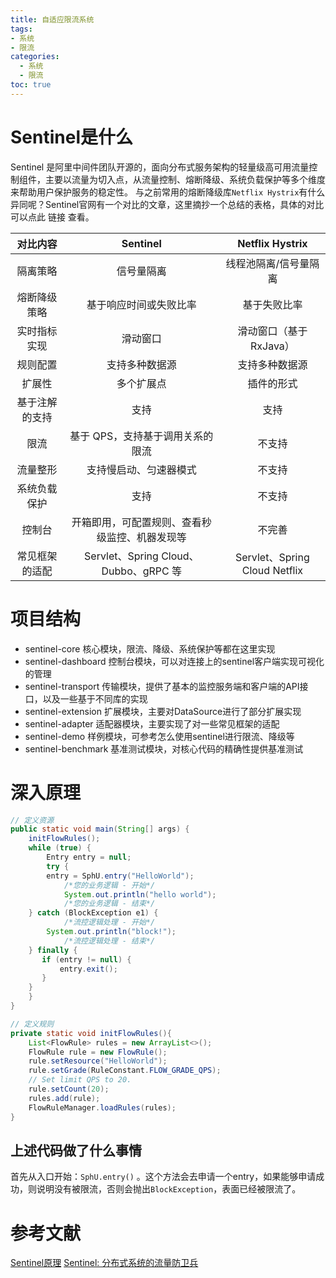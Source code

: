 ```yaml
---
title: 自适应限流系统
tags:
- 系统
- 限流
categories:
  - 系统
  - 限流
toc: true
---
```


# Sentinel是什么
Sentinel 是阿里中间件团队开源的，面向分布式服务架构的轻量级高可用流量控制组件，主要以流量为切入点，从流量控制、熔断降级、系统负载保护等多个维度来帮助用户保护服务的稳定性。
与之前常用的熔断降级库`Netflix Hystrix`有什么异同呢？Sentinel官网有一个对比的文章，这里摘抄一个总结的表格，具体的对比可以点此 链接 查看。

对比内容|Sentinel|Netflix Hystrix
:-:|:-:|:-:
隔离策略|	信号量隔离	|线程池隔离/信号量隔离
熔断降级策略	|基于响应时间或失败比率|	基于失败比率
实时指标实现	|滑动窗口	|滑动窗口（基于 RxJava）
规则配置	|支持多种数据源	|支持多种数据源
扩展性	|多个扩展点|	插件的形式
基于注解的支持|	支持	|支持
限流	|基于 QPS，支持基于调用关系的限流	|不支持
流量整形	|支持慢启动、匀速器模式	|不支持
系统负载保护	|支持	|不支持
控制台|	开箱即用，可配置规则、查看秒级监控、机器发现等|	不完善
常见框架的适配	|Servlet、Spring Cloud、Dubbo、gRPC 等|	Servlet、Spring Cloud Netflix

# 项目结构
- sentinel-core 核心模块，限流、降级、系统保护等都在这里实现
- sentinel-dashboard 控制台模块，可以对连接上的sentinel客户端实现可视化的管理
- sentinel-transport 传输模块，提供了基本的监控服务端和客户端的API接口，以及一些基于不同库的实现
- sentinel-extension 扩展模块，主要对DataSource进行了部分扩展实现
- sentinel-adapter 适配器模块，主要实现了对一些常见框架的适配
- sentinel-demo 样例模块，可参考怎么使用sentinel进行限流、降级等
- sentinel-benchmark 基准测试模块，对核心代码的精确性提供基准测试

# 深入原理
```java
// 定义资源
public static void main(String[] args) {
    initFlowRules();
    while (true) {
        Entry entry = null;
        try {
	    entry = SphU.entry("HelloWorld");
            /*您的业务逻辑 - 开始*/
            System.out.println("hello world");
            /*您的业务逻辑 - 结束*/
	} catch (BlockException e1) {
            /*流控逻辑处理 - 开始*/
	    System.out.println("block!");
            /*流控逻辑处理 - 结束*/
	} finally {
	   if (entry != null) {
	       entry.exit();
	   }
	}
    }
}

// 定义规则
private static void initFlowRules(){
    List<FlowRule> rules = new ArrayList<>();
    FlowRule rule = new FlowRule();
    rule.setResource("HelloWorld");
    rule.setGrade(RuleConstant.FLOW_GRADE_QPS);
    // Set limit QPS to 20.
    rule.setCount(20);
    rules.add(rule);
    FlowRuleManager.loadRules(rules);
}
```

## 上述代码做了什么事情
首先从入口开始：`SphU.entry()` 。这个方法会去申请一个entry，如果能够申请成功，则说明没有被限流，否则会抛出`BlockException`，表面已经被限流了。

# 参考文献
[Sentinel原理](https://github.com/all4you/sentinel-tutorial)
[Sentinel: 分布式系统的流量防卫兵](https://github.com/alibaba/Sentinel/wiki)